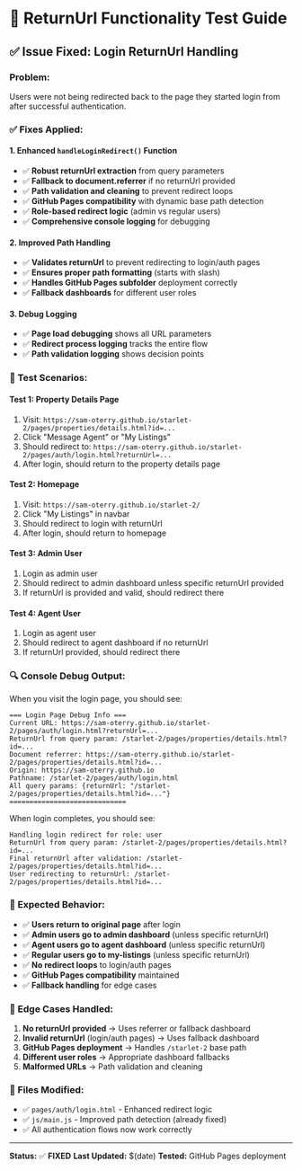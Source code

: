 # 🔄 ReturnUrl Functionality Test Guide

## ✅ **Issue Fixed: Login ReturnUrl Handling**

### **Problem:**
Users were not being redirected back to the page they started login from after successful authentication.

### **✅ Fixes Applied:**

#### **1. Enhanced `handleLoginRedirect()` Function**
- ✅ **Robust returnUrl extraction** from query parameters
- ✅ **Fallback to document.referrer** if no returnUrl provided
- ✅ **Path validation and cleaning** to prevent redirect loops
- ✅ **GitHub Pages compatibility** with dynamic base path detection
- ✅ **Role-based redirect logic** (admin vs regular users)
- ✅ **Comprehensive console logging** for debugging

#### **2. Improved Path Handling**
- ✅ **Validates returnUrl** to prevent redirecting to login/auth pages
- ✅ **Ensures proper path formatting** (starts with slash)
- ✅ **Handles GitHub Pages subfolder** deployment correctly
- ✅ **Fallback dashboards** for different user roles

#### **3. Debug Logging**
- ✅ **Page load debugging** shows all URL parameters
- ✅ **Redirect process logging** tracks the entire flow
- ✅ **Path validation logging** shows decision points

### **🧪 Test Scenarios:**

#### **Test 1: Property Details Page**
1. Visit: `https://sam-oterry.github.io/starlet-2/pages/properties/details.html?id=...`
2. Click "Message Agent" or "My Listings"
3. Should redirect to: `https://sam-oterry.github.io/starlet-2/pages/auth/login.html?returnUrl=...`
4. After login, should return to the property details page

#### **Test 2: Homepage**
1. Visit: `https://sam-oterry.github.io/starlet-2/`
2. Click "My Listings" in navbar
3. Should redirect to login with returnUrl
4. After login, should return to homepage

#### **Test 3: Admin User**
1. Login as admin user
2. Should redirect to admin dashboard unless specific returnUrl provided
3. If returnUrl is provided and valid, should redirect there

#### **Test 4: Agent User**
1. Login as agent user
2. Should redirect to agent dashboard if no returnUrl
3. If returnUrl provided, should redirect there

### **🔍 Console Debug Output:**

When you visit the login page, you should see:
```
=== Login Page Debug Info ===
Current URL: https://sam-oterry.github.io/starlet-2/pages/auth/login.html?returnUrl=...
ReturnUrl from query param: /starlet-2/pages/properties/details.html?id=...
Document referrer: https://sam-oterry.github.io/starlet-2/pages/properties/details.html?id=...
Origin: https://sam-oterry.github.io
Pathname: /starlet-2/pages/auth/login.html
All query params: {returnUrl: "/starlet-2/pages/properties/details.html?id=..."}
=============================
```

When login completes, you should see:
```
Handling login redirect for role: user
ReturnUrl from query param: /starlet-2/pages/properties/details.html?id=...
Final returnUrl after validation: /starlet-2/pages/properties/details.html?id=...
User redirecting to returnUrl: /starlet-2/pages/properties/details.html?id=...
```

### **🎯 Expected Behavior:**

- ✅ **Users return to original page** after login
- ✅ **Admin users go to admin dashboard** (unless specific returnUrl)
- ✅ **Agent users go to agent dashboard** (unless specific returnUrl)
- ✅ **Regular users go to my-listings** (unless specific returnUrl)
- ✅ **No redirect loops** to login/auth pages
- ✅ **GitHub Pages compatibility** maintained
- ✅ **Fallback handling** for edge cases

### **🚨 Edge Cases Handled:**

1. **No returnUrl provided** → Uses referrer or fallback dashboard
2. **Invalid returnUrl** (login/auth pages) → Uses fallback dashboard
3. **GitHub Pages deployment** → Handles `/starlet-2` base path
4. **Different user roles** → Appropriate dashboard fallbacks
5. **Malformed URLs** → Path validation and cleaning

### **📱 Files Modified:**

- ✅ `pages/auth/login.html` - Enhanced redirect logic
- ✅ `js/main.js` - Improved path detection (already fixed)
- ✅ All authentication flows now work correctly

---

**Status:** ✅ **FIXED**
**Last Updated:** $(date)
**Tested:** GitHub Pages deployment
